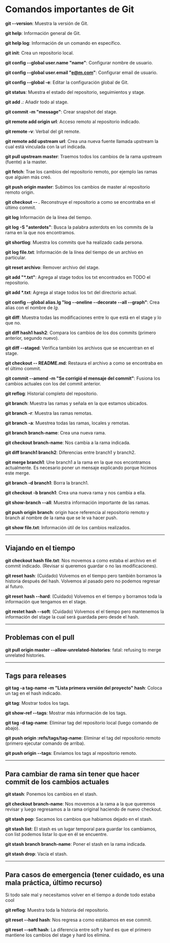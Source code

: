 # Comandos importantes de Git

**git --version**: Muestra la versión de Git.

**git help**: Información general de Git.

**git help log**: Información de un comando en específico.

**git init**: Crea un repositorio local.

**git config --global user.name "name"**: Configurar nombre de usuario.

**git config --global user.email "e@m.com"**: Configurar email de usuario.

**git config --global -e**: Editar la configuración global de Git.

**git status**: Muestra el estado del repositorio, seguimientos y stage.

**git add .**: Añadir todo al stage.

**git commit -m "message"**: Crear snapshot del stage.

**git remote add origin url**: Acceso remoto al repositorio indicado.

**git remote -v**: Verbal del git remote.

**git remote add upstream url**: Crea una nueva fuente llamada upstream la cual está
vinculada con la url indicada.

**git pull upstream master**: Traemos todos los cambios de la rama upstream (fuente) a la
master.

**git fetch**: Trae los cambios del repositorio remoto, por ejemplo las ramas que alguien más creó.

**git push origin master**: Subimos los cambios de master al repositorio remoto origin.

**git checkout -- .** Reconstruye el repositorio a como se encontraba en el último commit.

**git log** Información de la línea del tiempo.

**git log -S "asterdots"**: Busca la palabra asterdots en los commits de la rama en la que nos
encontramos.

**git shortlog**: Muestra los commits que ha realizado cada persona.

**git log file.txt**: Información de la línea del tiempo de un archivo en particular.

**git reset archivo**: Remover archivo del stage.

**git add "*.txt"**: Agrega al stage todos los txt encontrados en TODO el repositorio.

**git add \*.txt**: Agrega al stage todos los txt del directorio actual.

**git config --global alias.lg "log --oneline --decorate --all --graph"**: Crea alias con el nombre de *lg*.

**git diff**: Muestra todas las modificaciones entre lo que está en el stage y lo que no.

**git diff hash1 hash2**: Compara los cambios de los dos commits (primero anterior, segundo nuevo).

**git diff --staged**: Verifica también los archivos que se encuentran en el stage.

**git checkout -- README.md**: Restaura el archivo a como se encontraba en el último commit.

**git commit --amend -m "Se corrigió el mensaje del commit"**: Fusiona los cambios actuales
con los del commit anterior.

**git reflog**: Historial completo del repositorio.

**git branch**: Muestra las ramas y señala en la que estamos ubicados.

**git branch -r**: Muestra las ramas remotas.

**git branch -a**: Muestrea todas las ramas, locales y remotas.

**git branch branch-name**: Crea una nueva rama.

**git checkout branch-name**: Nos cambia a la rama indicada.

**git diff branch1 branch2**: Diferencias entre branch1 y branch2.

**git merge branch1**: Une branch1 a la rama en la que nos encontramos actualmente.
Es necesario poner un mensaje explicando porque hicimos este merge.

**git branch -d branch1**: Borra la branch1.

**git checkout -b branch1**: Crea una nueva rama y nos cambia a ella.

**git show-branch --all**: Muestra información importante de las ramas.

**git push origin branch**: origin hace referencia al repositorio remoto y branch 
al nombre de la rama que se le va hacer push.

**git show file.txt**: Información útil de los cambios realizados.
<hr>

## Viajando en el tiempo
**git checkout hash file.txt**: Nos movemos a como estaba el archivo en el commit 
indicado. (Revisar si queremos guardar o no las modificaciones).

**git reset hash**: (Cuidado) Volvemos en el tiempo pero también borramos la historia
después del hash. Volvemos al pasado pero no podemos regresar al futuro.

**git reset hash --hard**: (Cuidado) Volvemos en el tiempo y borramos toda la información
que tengamos en el stage.

**git restet hash --soft**: (Cuidado) Volvemos el el tiempo pero mantenemos la 
información del stage la cual será guardada pero desde el hash.
<hr>

## Problemas con el pull
**git pull origin master --allow-unrelated-histories**: fatal: refusing to merge
unrelated histories.
<hr>

## Tags para releases
**git tag -a tag-name -m "Lista primera versión del proyecto" hash**: Coloca un tag
en el hash indicado.

**git tag**: Mostrar todos los tags.

**git show-ref --tags**: Mostrar más información de los tags.

**git tag -d tag-name**: Eliminar tag del repositorio local (luego comando de abajo).

**git push origin :refs/tags/tag-name**: Eliminar el tag del repositorio remoto (primero ejecutar comando
de arriba).

**git push origin --tags**: Enviamos los tags al repositorio remoto.
<hr>

## Para cambiar de rama sin tener que hacer commit de los cambios actuales
**git stash**: Ponemos los cambios en el stash.

**git checkout branch-name**: Nos movemos a la rama a la que queremos revisar y 
luego regresamos a la rama original haciendo de nuevo checkout.

**git stash pop**: Sacamos los cambios que habiamos dejado en el stash.

**git stash list**: El stash es un lugar temporal para guardar los cambiamos, con
list podemos listar lo que en él se encuentre.

**git stash branch branch-name**: Poner el stash en la rama indicada.

**git stash drop**: Vacía el stash.
<hr>

## Para casos de emergencia (tener cuidado, es una mala práctica, último recurso)
Si todo sale mal y necesitamos volver en el tiempo a donde todo estaba cool

**git reflog**: Muestra toda la historia del repositorio.

**git reset --hard hash**: Nos regresa a como estábamos en ese commit.

**git reset --soft hash**: La diferencia entre soft y hard es que el primero mantiene
los cambios del stage y hard los elimina.
